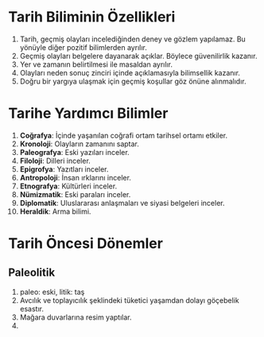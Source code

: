 # Tarih Biliminin Özellikleri
1. Tarih, geçmiş olayları incelediğinden deney ve gözlem yapılamaz. Bu yönüyle diğer pozitif bilimlerden ayrılır.
2. Geçmiş olayları belgelere dayanarak açıklar. Böylece güvenilirlik kazanır.
3. Yer ve zamanın belirtilmesi ile masaldan ayrılır.
4. Olayları neden sonuç zinciri içinde açıklamasıyla bilimsellik kazanır.
5. Doğru bir yargıya ulaşmak için geçmiş koşullar göz önüne alınmalıdır.

# Tarihe Yardımcı Bilimler
1. **Coğrafya**: İçinde yaşanılan coğrafi ortam tarihsel ortamı etkiler.
2. **Kronoloji**: Olayların zamanını saptar.
3. **Paleografya**: Eski yazıları inceler.
4. **Filoloji**: Dilleri inceler.
5. **Epigrofya**: Yazıtları inceler.
6. **Antropoloji**: İnsan ırklarını inceler.
7. **Etnografya**: Kültürleri inceler.
8. **Nümizmatik**: Eski paraları inceler.
9. **Diplomatik**: Uluslararası anlaşmaları ve siyasi belgeleri inceler.
10. **Heraldik**: Arma bilimi.

# Tarih Öncesi Dönemler 
## Paleolitik
1. paleo: eski, litik: taş
2. Avcılık ve toplayıcılık şeklindeki tüketici yaşamdan dolayı göçebelik esastır.
3. Mağara duvarlarına resim yaptılar.
4.
